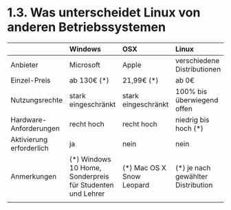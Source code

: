 # 1.3. Was unterscheidet Linux von anderen Betriebssystemen

|  | Windows | OSX | Linux |
| :--- | :--- | :--- | :--- |
| Anbieter | Microsoft | Apple | verschiedene Distributionen |
| Einzel-Preis | ab 130€ \(\*\) | 21,99€ \(\*\) | ab 0€ |
| Nutzungsrechte | stark eingeschränkt | stark eingeschränkt | 100% bis überwiegend offen |
| Hardware-Anforderungen | recht hoch | recht hoch | niedrig bis hoch \(\*\) |
| Aktivierung erforderlich | ja | nein | nein |
| Anmerkungen | \(\*\) Windows 10 Home, Sonderpreis für Studenten und Lehrer | \(\*\) Mac OS X Snow Leopard | \(\*\) je nach gewählter Distribution |
|  |  |  |  |



